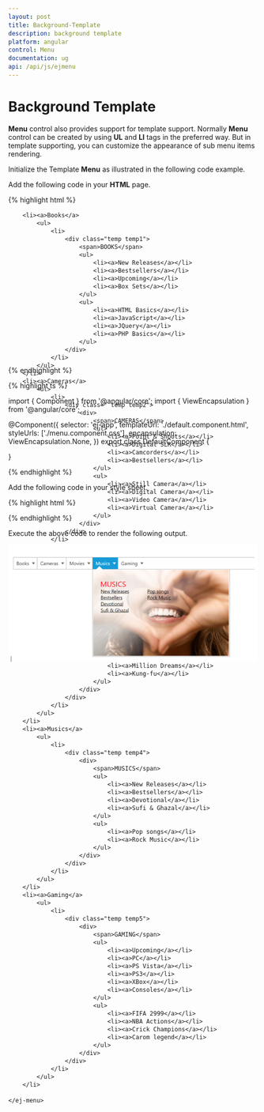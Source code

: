 ```yaml
---
layout: post
title: Background-Template
description: background template
platform: angular
control: Menu
documentation: ug
api: /api/js/ejmenu
---
```


# Background Template

**Menu** control also provides support for template support. Normally **Menu** control can be created by using **UL** and **LI** tags in the preferred way. But in template supporting, you can customize the appearance of sub menu items rendering. 

Initialize the Template **Menu** as illustrated in the following code example. 

Add the following code in your **HTML** page.

{% highlight html %}

<div id="menu_controls" style="height:300px">
    <ej-menu id="menutemplate">

        <li><a>Books</a>
            <ul>
                <li>
                    <div class="temp temp1">
                        <span>BOOKS</span>
                        <ul>
                            <li><a>New Releases</a></li>
                            <li><a>Bestsellers</a></li>
                            <li><a>Upcoming</a></li>
                            <li><a>Box Sets</a></li>
                        </ul>
                        <ul>
                            <li><a>HTML Basics</a></li>
                            <li><a>JavaScript</a></li>
                            <li><a>JQuery</a></li>
                            <li><a>PHP Basics</a></li>
                        </ul>
                    </div>
                </li>
            </ul>
        </li>
        <li><a>Cameras</a>
            <ul>
                <li>
                    <div class=" temp temp2">
                        <div>
                            <span>CAMERAS</span>
                            <ul>
                                <li><a>Point & Shoots</a></li>
                                <li><a>Digital SLR</a></li>
                                <li><a>Camcorders</a></li>
                                <li><a>Bestsellers</a></li>
                            </ul>
                            <ul>
                                <li><a>Still Camera</a></li>
                                <li><a>Digital Camera</a></li>
                                <li><a>Video Camera</a></li>
                                <li><a>Virtual Camera</a></li>
                            </ul>
                        </div>
                    </div>
                </li>
            </ul>
        </li>
        <li><a>Movies</a>
            <ul>
                <li>
                    <div class="temp temp3">
                        <div>
                            <span>MOVIES</span>
                            <ul>
                                <li><a>Genobili Actions</a></li>
                                <li><a>Jackie Rocks</a></li>
                                <li><a>Men In Blue</a></li>
                                <li><a>Human vs Alien</a></li>
                            </ul>
                            <ul>
                                <li><a>Million Dreams</a></li>
                                <li><a>Kung-fu</a></li>
                            </ul>
                        </div>
                    </div>
                </li>
            </ul>
        </li>
        <li><a>Musics</a>
            <ul>
                <li>
                    <div class="temp temp4">
                        <div>
                            <span>MUSICS</span>
                            <ul>
                                <li><a>New Releases</a></li>
                                <li><a>Bestsellers</a></li>
                                <li><a>Devotional</a></li>
                                <li><a>Sufi & Ghazal</a></li>
                            </ul>
                            <ul>
                                <li><a>Pop songs</a></li>
                                <li><a>Rock Music</a></li>
                            </ul>
                        </div>
                    </div>
                </li>
            </ul>
        </li>
        <li><a>Gaming</a>
            <ul>
                <li>
                    <div class="temp temp5">
                        <div>
                            <span>GAMING</span>
                            <ul>
                                <li><a>Upcoming</a></li>
                                <li><a>PC</a></li>
                                <li><a>PS Vista</a></li>
                                <li><a>PS3</a></li>
                                <li><a>XBox</a></li>
                                <li><a>Consoles</a></li>
                            </ul>
                            <ul>
                                <li><a>FIFA 2999</a></li>
                                <li><a>NBA Actions</a></li>
                                <li><a>Crick Champions</a></li>
                                <li><a>Carom legend</a></li>
                            </ul>
                        </div>
                    </div>
                </li>
            </ul>
        </li>

    </ej-menu>
</div>

{% endhighlight %}

{% highlight ts %}

import { Component } from '@angular/core';
import { ViewEncapsulation } from '@angular/core';

@Component({
  selector: 'ej-app',
  templateUrl: './default.component.html',
  styleUrls: ['./menu.component.css'],
  encapsulation: ViewEncapsulation.None,
})
export class DefaultComponent {
 
}

{% endhighlight %}



Add the following code in your style sheet.

{% highlight html %}


<style type="text/css">
    .temp {
        height: 237px;
        width: 375px;
        font-family: segoe UI;
        cursor: default;
        background-size: 100% 100%;
    }

    .temp span {
        color: red;
        float: left;
        font-size: 20px;
        left: 20px;
        position: relative;
        top: 25px;
        width: 100px;
    }

    .temp ul {
        float: left;
        font-size: 14px;
        left: -79px;
        list-style-type: none;
        margin: 0;
        padding: 0;
        position: relative;
        top: 50px;
        width: 128px;
    }

    .temp ul li {
        font-size: 13px;
    }

    .temp ul li a {
        text-decoration: underline;
        cursor: pointer;
        color: #000;
    }

    .temp1 {
        background-image: url("1.jpg");
    }

    .temp2 {
        background-image: url("2.jpg");
    }

    .temp3 {
        background-image: url("3.jpg");
    }

    .temp4 {
        background-image: url("4.jpg");
    }

    .e-menu.e-horizontal li > ul, .e-menu.e-horizontal li > ul > li:hover {
        background-color: #fff;
    }

    .e-menu.e-horizontal > li > ul:after {
        border-color: transparent transparent #fff;
    }
</style>


{% endhighlight %}



Execute the above code to render the following output.                       

![](Background-Template_images/Background-Template_img1.png) 





